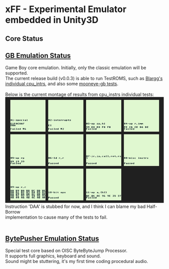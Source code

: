 # xFF - Experimental Emulator embedded in Unity3D

## Core Status ##
## [GB Emulation Status](GB_Status.md) ##
Game Boy core emulation. Initially, only the classic emulation will be supported.  
The current release build (v0.0.3) is able to run TestROMS, such as [Blargg's  
individual cpu_intrs](http://gbdev.gg8.se/files/roms/blargg-gb-tests/), and also some [mooneye-gb tests](https://gekkio.fi/files/mooneye-gb/latest/).
<br>
<br>
Below is the current montage of results from cpu_instrs individual tests:
![Test ROM result](sshots/GB/cpu_instrs_individual.png)
<br>
Instruction 'DAA' is stubbed for now, and I think I can blame my bad Half-Borrow  
implementation to cause many of the tests to fail.
<br>
<br>

## [BytePusher Emulation Status](BytePusher_Status.md) ##
Special test core based on OISC ByteByteJump Processor.  
It supports full graphics, keyboard and sound.  
Sound might be stuttering, it's my first time coding procedural audio.
